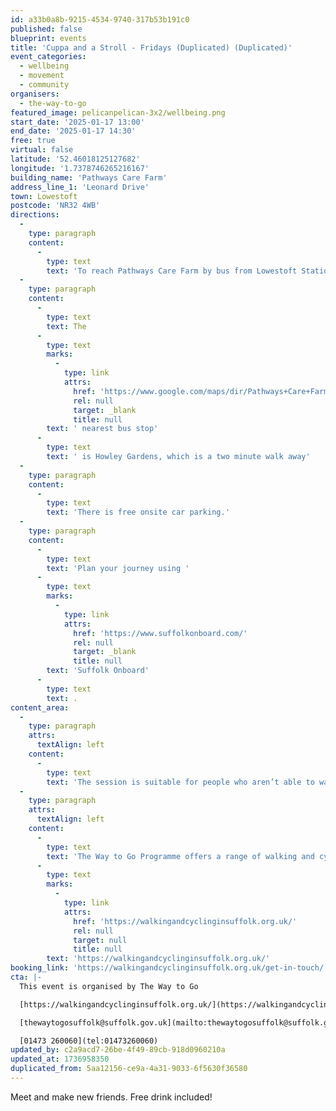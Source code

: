 ```yaml
---
id: a33b0a8b-9215-4534-9740-317b53b191c0
published: false
blueprint: events
title: 'Cuppa and a Stroll - Fridays (Duplicated) (Duplicated)'
event_categories:
  - wellbeing
  - movement
  - community
organisers:
  - the-way-to-go
featured_image: pelicanpelican-3x2/wellbeing.png
start_date: '2025-01-17 13:00'
end_date: '2025-01-17 14:30'
free: true
virtual: false
latitude: '52.46018125127682'
longitude: '1.7378746265216167'
building_name: 'Pathways Care Farm'
address_line_1: 'Leonard Drive'
town: Lowestoft
postcode: 'NR32 4WB'
directions:
  -
    type: paragraph
    content:
      -
        type: text
        text: 'To reach Pathways Care Farm by bus from Lowestoft Station take a number 60 to Bentley Drive and Leonard Drive is the last turning on the left before reaching the Tesco roundabout. Alternatively, take a number 1 or X1 to the Foxburrow pub then walk north towards Tesco and then, at the roundabout, turn left into Bentley Drive, Leonard Drive is then the first right.'
  -
    type: paragraph
    content:
      -
        type: text
        text: The
      -
        type: text
        marks:
          -
            type: link
            attrs:
              href: 'https://www.google.com/maps/dir/Pathways+Care+Farm,+Pathways+Care+Farm,+Lowestoft/Howley+Gardens,+Lowestoft+NR32+4WF/@52.5023662,1.7278502,17z/data=!3m1!4b1!4m14!4m13!1m5!1m1!1s0x47da1a5adb39e4c3:0x314e9a1c28bc6b2d!2m2!1d1.7302659!2d52.5028879!1m5!1m1!1s0x47da1b2097f882ed:0xaa7c9ac2810acc30!2m2!1d1.730121!2d52.501877!3e2?entry=ttu&g_ep=EgoyMDI1MDExMC4wIKXMDSoASAFQAw%3D%3D'
              rel: null
              target: _blank
              title: null
        text: ' nearest bus stop'
      -
        type: text
        text: ' is Howley Gardens, which is a two minute walk away'
  -
    type: paragraph
    content:
      -
        type: text
        text: 'There is free onsite car parking.'
  -
    type: paragraph
    content:
      -
        type: text
        text: 'Plan your journey using '
      -
        type: text
        marks:
          -
            type: link
            attrs:
              href: 'https://www.suffolkonboard.com/'
              rel: null
              target: _blank
              title: null
        text: 'Suffolk Onboard'
      -
        type: text
        text: .
content_area:
  -
    type: paragraph
    attrs:
      textAlign: left
    content:
      -
        type: text
        text: 'The session is suitable for people who aren’t able to walk easily. We’ll work up to a half mile walk slowly over a number of sessions and each location offers lots of seating.'
  -
    type: paragraph
    attrs:
      textAlign: left
    content:
      -
        type: text
        text: 'The Way to Go Programme offers a range of walking and cycling groups, which meet regularly in Ipswich and Lowestoft. You can find out more by visiting their website - '
      -
        type: text
        marks:
          -
            type: link
            attrs:
              href: 'https://walkingandcyclinginsuffolk.org.uk/'
              rel: null
              target: null
              title: null
        text: 'https://walkingandcyclinginsuffolk.org.uk/'
booking_link: 'https://walkingandcyclinginsuffolk.org.uk/get-in-touch/'
cta: |-
  This event is organised by The Way to Go 

  [https://walkingandcyclinginsuffolk.org.uk/](https://walkingandcyclinginsuffolk.org.uk/)

  [thewaytogosuffolk@suffolk.gov.uk](mailto:thewaytogosuffolk@suffolk.gov.uk)

  [01473 260060](tel:01473260060)
updated_by: c2a9acd7-26be-4f49-89cb-918d0960210a
updated_at: 1736958350
duplicated_from: 5aa12156-ce9a-4a31-9033-6f5630f36580
---
```

Meet and make new friends. Free drink included!